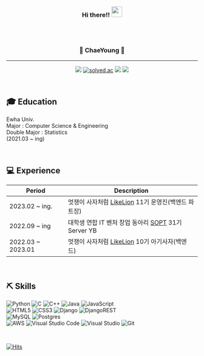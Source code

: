 <h3 align="center">
  <b>Hi there!!</b>
  <img src="https://media.giphy.com/media/hvRJCLFzcasrR4ia7z/giphy.gif" width="28">
</h3>
<br>
<br>

<div align="center">

  
  ### 🐣 ChaeYoung 🐥 
  
  ---
  
  <a href="프로젝트소개 노션사이트"><img src="https://img.shields.io/badge/Github Projects-000000?style=flat-square&logo=github&logoColor=white"/></a> 
  <a href="https://solved.ac/cha2y0ung"><img alt="solved.ac" src="http://mazassumnida.wtf/api/mini/generate_badge?boj=cha2y0ung"/></a>
 <a href="https://lucesicut-stellae.tistory.com/"><img src="https://img.shields.io/badge/cha2y0ung-E5511E?style=flat-square&logo=Tistory&logoColor=white"/></a>
  <a href="https://crystalline-alarm-3c6.notion.site/Portfolio-24a7f8a9f21347f08d5a0369d4322605"><img src="https://img.shields.io/badge/cha2y0ung-ffffff?style=flat-square&logo=notion&logoColor=black"/></a>
 
</div>

<br>

## 🎓 Education

Ewha Univ. <br>
Major : Computer Science & Engineering<br>
Double Major : Statistics<br>
(2021.03 ~ ing)

<br>

## 💻 Experience

| Period                  | Description                                                                   |
| ----------------------- | ----------------------------------------------------------------------------- |
| 2023.02 ~ ing.          | 멋쟁이 사자처럼 [LikeLion](https://www.likelion.net/) 11기 운영진(백엔드 파트장)      |
| 2022.09 ~ ing           | 대학생 연합 IT 벤처 창업 동아리 [SOPT](https://sopt.org/) 31기 Server YB       |
| 2022.03 ~ 2023.01       | 멋쟁이 사자처럼 [LikeLion](https://www.likelion.net/) 10기 아기사자(백엔드)|

<br>

## ⛏️ Skills

![Python](https://img.shields.io/badge/python-3670A0?style=flat-square&logo=python&logoColor=ffdd54)
![C](https://img.shields.io/badge/c-%2300599C.svg?style=flat-square&logo=c&logoColor=white)
![C++](https://img.shields.io/badge/c++-%2300599C.svg?style=flat-square&logo=c%2B%2B&logoColor=white)
![Java](https://img.shields.io/badge/java-%23ED8B00.svg?style=flat-square&logo=java&logoColor=white)
![JavaScript](https://img.shields.io/badge/javascript-%23323330.svg?style=flat-square&logo=javascript&logoColor=%23F7DF1E)
<br>
![HTML5](https://img.shields.io/badge/html5-%23E34F26.svg?style=flat-square&logo=html5&logoColor=white)
![CSS3](https://img.shields.io/badge/css3-%231572B6.svg?style=flat-square&logo=css3&logoColor=white)
![Django](https://img.shields.io/badge/django-%23092E20.svg?style=flat-square&logo=django&logoColor=white)
![DjangoREST](https://img.shields.io/badge/DJANGO-REST-ff1709?style=flat-square&logo=django&logoColor=white&color=ff1709&labelColor=gray)
<br>
![MySQL](https://img.shields.io/badge/mysql-%2300f.svg?style=flat-square&logo=mysql&logoColor=white)
![Postgres](https://img.shields.io/badge/postgres-%23316192.svg?style=flat-square&logo=postgresql&logoColor=white)
<br>
![AWS](https://img.shields.io/badge/-AWS-232F3E?style=flat-square&logo=amazon-aws&logoColor=fff)
![Visual Studio Code](https://img.shields.io/badge/-Visual%20Studio%20Code-007ACC?style=flat-square&logo=Visual-Studio-Code&logoColor=fff)
![Visual Studio](https://img.shields.io/badge/-Visual%20Studio-5C2D91?style=flat-square&logo=Visual-Studio&logoColor=fff)
![Git](https://img.shields.io/badge/-Git-F05032?style=flat-square&logo=Git&logoColor=fff)

<br>

[![Hits](https://hits.seeyoufarm.com/api/count/incr/badge.svg?url=https%3A%2F%2Fgithub.com%2F%2Fhit-counter&count_bg=%2379C83D&title_bg=%23555555&icon=&icon_color=%23E7E7E7&title=hits&edge_flat=false)](https://hits.seeyoufarm.com)
